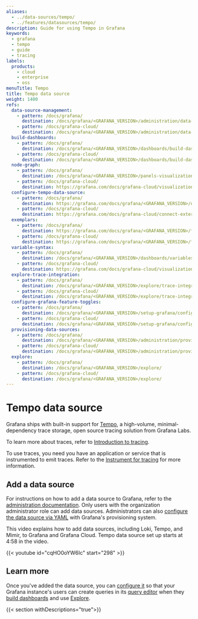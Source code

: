 ```yaml
---
aliases:
  - ../data-sources/tempo/
  - ../features/datasources/tempo/
description: Guide for using Tempo in Grafana
keywords:
  - grafana
  - tempo
  - guide
  - tracing
labels:
  products:
    - cloud
    - enterprise
    - oss
menuTitle: Tempo
title: Tempo data source
weight: 1400
refs:
  data-source-management:
    - pattern: /docs/grafana/
      destination: /docs/grafana/<GRAFANA_VERSION>/administration/data-source-management/
    - pattern: /docs/grafana-cloud/
      destination: /docs/grafana/<GRAFANA_VERSION>/administration/data-source-management/
  build-dashboards:
    - pattern: /docs/grafana/
      destination: /docs/grafana/<GRAFANA_VERSION>/dashboards/build-dashboards/
    - pattern: /docs/grafana-cloud/
      destination: /docs/grafana/<GRAFANA_VERSION>/dashboards/build-dashboards/
  node-graph:
    - pattern: /docs/grafana/
      destination: /docs/grafana/<GRAFANA_VERSION>/panels-visualizations/visualizations/node-graph/
    - pattern: /docs/grafana-cloud/
      destination: https://grafana.com/docs/grafana-cloud/visualizations/panels-visualizations/visualizations/node-graph/
  configure-tempo-data-source:
    - pattern: /docs/grafana/
      destination: https://grafana.com/docs/grafana/<GRAFANA_VERSION>/datasources/tempo/configure-tempo-data-source/#provision-the-data-source
    - pattern: /docs/grafana-cloud/
      destination: https://grafana.com/docs/grafana-cloud/connect-externally-hosted/data-sources/tempo/configure-tempo-data-source/
  exemplars:
    - pattern: /docs/grafana/
      destination: https://grafana.com/docs/grafana/<GRAFANA_VERSION>/fundamentals/exemplars/
    - pattern: /docs/grafana-cloud/
      destination: https://grafana.com/docs/grafana/<GRAFANA_VERSION>/fundamentals/exemplars/
  variable-syntax:
    - pattern: /docs/grafana/
      destination: /docs/grafana/<GRAFANA_VERSION>/dashboards/variables/variable-syntax/
    - pattern: /docs/grafana-cloud/
      destination: https://grafana.com/docs/grafana-cloud/visualizations/dashboards/variables/variable-syntax/
  explore-trace-integration:
    - pattern: /docs/grafana/
      destination: /docs/grafana/<GRAFANA_VERSION>/explore/trace-integration/
    - pattern: /docs/grafana-cloud/
      destination: /docs/grafana/<GRAFANA_VERSION>/explore/trace-integration/
  configure-grafana-feature-toggles:
    - pattern: /docs/grafana/
      destination: /docs/grafana/<GRAFANA_VERSION>/setup-grafana/configure-grafana/#feature_toggles
    - pattern: /docs/grafana-cloud/
      destination: /docs/grafana/<GRAFANA_VERSION>/setup-grafana/configure-grafana/#feature_toggles
  provisioning-data-sources:
    - pattern: /docs/grafana/
      destination: /docs/grafana/<GRAFANA_VERSION>/administration/provisioning/#data-sources
    - pattern: /docs/grafana-cloud/
      destination: /docs/grafana/<GRAFANA_VERSION>/administration/provisioning/#data-sources
  explore:
    - pattern: /docs/grafana/
      destination: /docs/grafana/<GRAFANA_VERSION>/explore/
    - pattern: /docs/grafana-cloud/
      destination: /docs/grafana/<GRAFANA_VERSION>/explore/
---
```


# Tempo data source

Grafana ships with built-in support for [Tempo](https://grafana.com/docs/tempo/latest/), a high-volume, minimal-dependency trace storage, open source tracing solution from Grafana Labs.

To learn more about traces, refer to [Introduction to tracing](https://grafana.com/docs/tempo/<TEMPO_VERSION>/introduction/).

To use traces, you need you have an application or service that is instrumented to emit traces.
Refer to the [Instrument for tracing](https://grafana.com/docs/tempo/<TEMPO_VERSION>/getting-started/instrumentation/) for more information.

## Add a data source

For instructions on how to add a data source to Grafana, refer to the [administration documentation](ref:data-source-management).
Only users with the organization administrator role can add data sources.
Administrators can also [configure the data source via YAML](ref:configure-tempo-data-source) with Grafana's provisioning system.

This video explains how to add data sources, including Loki, Tempo, and Mimir, to Grafana and Grafana Cloud. Tempo data source set up starts at 4:58 in the video.

{{< youtube id="cqHO0oYW6Ic" start="298" >}}

## Learn more

Once you've added the data source, you can [configure it](./configure-tempo-data-source/) so that your Grafana instance's users can create queries in its [query editor](./query-editor/) when they [build dashboards](ref:build-dashboards) and use [Explore](ref:explore).

{{< section withDescriptions="true">}}
